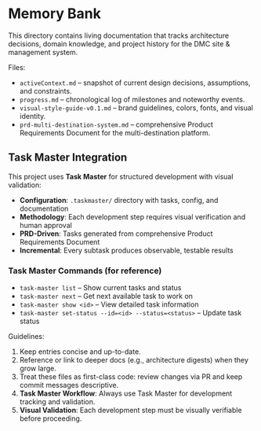 # Memory Bank

This directory contains living documentation that tracks architecture decisions, domain knowledge, and project history for the DMC site & management system.

Files:
- `activeContext.md` – snapshot of current design decisions, assumptions, and constraints.
- `progress.md` – chronological log of milestones and noteworthy events.
- `visual-style-guide-v0.1.md` – brand guidelines, colors, fonts, and visual identity.
- `prd-multi-destination-system.md` – comprehensive Product Requirements Document for the multi-destination platform.

## Task Master Integration

This project uses **Task Master** for structured development with visual validation:
- **Configuration**: `.taskmaster/` directory with tasks, config, and documentation
- **Methodology**: Each development step requires visual verification and human approval
- **PRD-Driven**: Tasks generated from comprehensive Product Requirements Document
- **Incremental**: Every subtask produces observable, testable results

### Task Master Commands (for reference)
- `task-master list` – Show current tasks and status
- `task-master next` – Get next available task to work on
- `task-master show <id>` – View detailed task information
- `task-master set-status --id=<id> --status=<status>` – Update task status

Guidelines:
1. Keep entries concise and up-to-date.
2. Reference or link to deeper docs (e.g., architecture digests) when they grow large.
3. Treat these files as first-class code: review changes via PR and keep commit messages descriptive.
4. **Task Master Workflow**: Always use Task Master for development tracking and validation.
5. **Visual Validation**: Each development step must be visually verifiable before proceeding. 